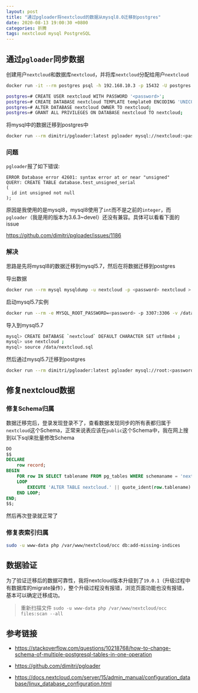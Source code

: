 ```yaml
---
layout: post
title: "通过pgloader将nextcloud的数据从mysql8.0迁移到postgres"
date: 2020-08-13 19:00:30 +0800
categories: 折腾
tags: nextcloud mysql PostgreSQL
---
```


## 通过`pgloader`同步数据

创建用户`nextcloud`和数据库`nextcloud`，并将库`nextcloud`分配给用户`nextcloud`

```bash
docker run -it --rm postgres psql -h 192.168.10.3 -p 15432 -U postgres -W

postgres=# CREATE USER nextcloud WITH PASSWORD '<password>';
postgres=# CREATE DATABASE nextcloud TEMPLATE template0 ENCODING 'UNICODE';
postgres=# ALTER DATABASE nextcloud OWNER TO nextcloud;
postgres=# GRANT ALL PRIVILEGES ON DATABASE nextcloud TO nextcloud;
```

将mysql中的数据迁移到postgres中

```bash
docker run --rm dimitri/pgloader:latest pgloader mysql://nextcloud:<password>@192.168.10.3:3306/nextcloud postgresql://nextcloud:<password>@192.168.10.3:15432/nextcloud
```

### 问题

`pgloader`报了如下错误:

```out
ERROR Database error 42601: syntax error at or near "unsigned"
QUERY: CREATE TABLE database.test_unsigned_serial
(
  id int unsigned not null
);
```

原因是我使用的是mysql8，mysql8使用了`int`而不是之前的`integer`，而`pgloader`（我是用的版本为3.6.3~devel）还没有兼容。具体可以看看下面的issue

https://github.com/dimitri/pgloader/issues/1186

### 解决

思路是先将mysql8的数据迁移到mysql5.7，然后在将数据迁移到postgres

导出数据

```bash
docker run --rm mysql mysqldump -u nextcloud -p <password> nextcloud > /data/nextcloud.sql
```

启动mysql5.7实例

```bash
docker run --rm -e MYSQL_ROOT_PASSWORD=<password> -p 3307:3306 -v /data:/data -d mysql:5.7
```

导入到mysql5.7

```bash
mysql> CREATE DATABASE `nextcloud` DEFAULT CHARACTER SET utf8mb4 ;
mysql> use nextcloud ;
mysql> source /data/nextcloud.sql
```

然后通过mysql5.7迁移到postgres

```bash
docker run --rm dimitri/pgloader:latest pgloader mysql://root:<password>@192.168.10.3:3307/nextcloud postgresql://nextcloud:<password>@192.168.10.3:15432/nextcloud
```

## 修复nextcloud数据

### 修复Schema归属

数据迁移完后，登录发现登录不了，查看数据发现同步的所有表都归属于`nextcloud`这个Schema，正常来说表应该在`public`这个Schema中，我在网上搜到以下sql来批量修改Schema

```sql
DO
$$
DECLARE
    row record;
BEGIN
    FOR row IN SELECT tablename FROM pg_tables WHERE schemaname = 'nextcloud' -- and other conditions, if needed
    LOOP
        EXECUTE 'ALTER TABLE nextcloud.' || quote_ident(row.tablename) || ' SET SCHEMA public;';
    END LOOP;
END;
$$;
```

然后再次登录就正常了

### 修复表索引归属

```bash
sudo -u www-data php /var/www/nextcloud/occ db:add-missing-indices
```

## 数据验证

为了验证迁移后的数据可靠性，我将nextcloud版本升级到了`19.0.1`（升级过程中有数据库的migrate操作），整个升级过程没有报错，浏览页面功能也没有报错，基本可以确定迁移成功。

> 重新扫描文件
  `sudo -u www-data php /var/www/nextcloud/occ files:scan --all`

## 参考链接

* https://stackoverflow.com/questions/10218768/how-to-change-schema-of-multiple-postgresql-tables-in-one-operation

* https://github.com/dimitri/pgloader

* https://docs.nextcloud.com/server/15/admin_manual/configuration_database/linux_database_configuration.html
